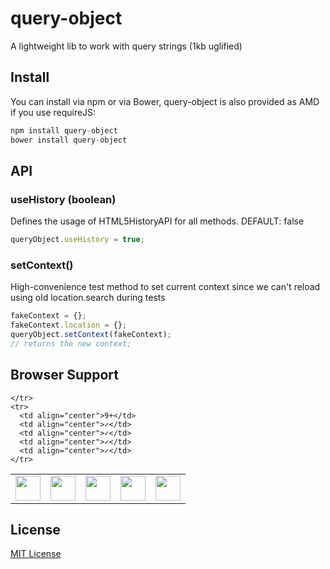 # query-object

A lightweight lib to work with query strings (1kb uglified)


## Install
You can install via npm or via Bower, query-object is also provided as AMD if you use requireJS:

```javascript
npm install query-object
bower install query-object
```

## API

### useHistory (boolean)
Defines the usage of HTML5HistoryAPI for all methods. 
DEFAULT: false

```javascript
queryObject.useHistory = true;
```

### setContext()
High-convenience test method to set current context since we can't reload using old location.search during tests

```javascript
fakeContext = {};
fakeContext.location = {};
queryObject.setContext(fakeContext);
// returns the new context;
``` 




## Browser Support
<table>
  <tbody>
    <tr>
      <td><img src="http://ie.microsoft.com/testdrive/ieblog/2010/Sep/16_UserExperiencesEvolvingthebluee_23.png" height="40"></td>
      <td><img src="http://img3.wikia.nocookie.net/__cb20120330024137/logopedia/images/d/d7/Google_Chrome_logo_2011.svg" height="40"></td>
      <td><img src="http://media.idownloadblog.com/wp-content/uploads/2014/06/Safari-logo-OS-X-Yosemite.png" height="40"></td>
      <td><img src="http://th09.deviantart.net/fs71/200H/f/2013/185/e/b/firefox_2013_vector_icon_by_thegoldenbox-d6bxsye.png" height="40"></td>
      <td><img src="http://upload.wikimedia.org/wikipedia/commons/d/d4/Opera_browser_logo_2013.png" height="40"></td>

    </tr>
    <tr>
      <td align="center">9+</td>
      <td align="center">✓</td>
      <td align="center">✓</td>
      <td align="center">✓</td>
      <td align="center">✓</td>
    </tr>
  </tbody>
</table>

## License

[MIT License](http://mit-license.org/)
